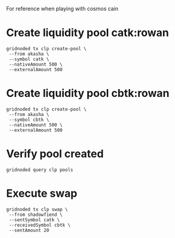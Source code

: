 For reference when playing with cosmos cain

# Create liquidity pool catk:rowan

```
gridnoded tx clp create-pool \
 --from akasha \
 --symbol catk \
 --nativeAmount 500 \
 --externalAmount 500
```

# Create liquidity pool cbtk:rowan

```
gridnoded tx clp create-pool \
 --from akasha \
 --symbol cbtk \
 --nativeAmount 500 \
 --externalAmount 500
```

# Verify pool created

```
gridnoded query clp pools
```

# Execute swap

```
gridnoded tx clp swap \
 --from shadowfiend \
 --sentSymbol catk \
 --receivedSymbol cbtk \
 --sentAmount 20
```
